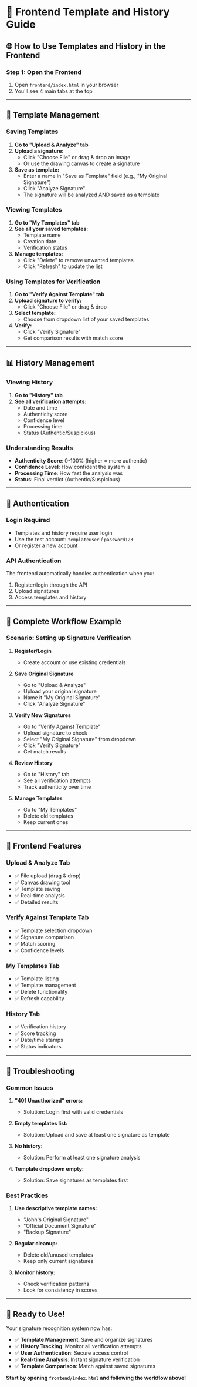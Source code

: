 # 🎯 Frontend Template and History Guide

## 🌐 **How to Use Templates and History in the Frontend**

### **Step 1: Open the Frontend**
1. Open `frontend/index.html` in your browser
2. You'll see 4 main tabs at the top

---

## 📁 **Template Management**

### **Saving Templates**

1. **Go to "Upload & Analyze" tab**
2. **Upload a signature:**
   - Click "Choose File" or drag & drop an image
   - Or use the drawing canvas to create a signature
3. **Save as template:**
   - Enter a name in "Save as Template" field (e.g., "My Original Signature")
   - Click "Analyze Signature"
   - The signature will be analyzed AND saved as a template

### **Viewing Templates**

1. **Go to "My Templates" tab**
2. **See all your saved templates:**
   - Template name
   - Creation date
   - Verification status
3. **Manage templates:**
   - Click "Delete" to remove unwanted templates
   - Click "Refresh" to update the list

### **Using Templates for Verification**

1. **Go to "Verify Against Template" tab**
2. **Upload signature to verify:**
   - Click "Choose File" or drag & drop
3. **Select template:**
   - Choose from dropdown list of your saved templates
4. **Verify:**
   - Click "Verify Signature"
   - Get comparison results with match score

---

## 📊 **History Management**

### **Viewing History**

1. **Go to "History" tab**
2. **See all verification attempts:**
   - Date and time
   - Authenticity score
   - Confidence level
   - Processing time
   - Status (Authentic/Suspicious)

### **Understanding Results**

- **Authenticity Score**: 0-100% (higher = more authentic)
- **Confidence Level**: How confident the system is
- **Processing Time**: How fast the analysis was
- **Status**: Final verdict (Authentic/Suspicious)

---

## 🔐 **Authentication**

### **Login Required**
- Templates and history require user login
- Use the test account: `templateuser` / `password123`
- Or register a new account

### **API Authentication**
The frontend automatically handles authentication when you:
1. Register/login through the API
2. Upload signatures
3. Access templates and history

---

## 🎯 **Complete Workflow Example**

### **Scenario: Setting up Signature Verification**

1. **Register/Login**
   - Create account or use existing credentials

2. **Save Original Signature**
   - Go to "Upload & Analyze"
   - Upload your original signature
   - Name it "My Original Signature"
   - Click "Analyze Signature"

3. **Verify New Signatures**
   - Go to "Verify Against Template"
   - Upload signature to check
   - Select "My Original Signature" from dropdown
   - Click "Verify Signature"
   - Get match results

4. **Review History**
   - Go to "History" tab
   - See all verification attempts
   - Track authenticity over time

5. **Manage Templates**
   - Go to "My Templates"
   - Delete old templates
   - Keep current ones

---

## 📱 **Frontend Features**

### **Upload & Analyze Tab**
- ✅ File upload (drag & drop)
- ✅ Canvas drawing tool
- ✅ Template saving
- ✅ Real-time analysis
- ✅ Detailed results

### **Verify Against Template Tab**
- ✅ Template selection dropdown
- ✅ Signature comparison
- ✅ Match scoring
- ✅ Confidence levels

### **My Templates Tab**
- ✅ Template listing
- ✅ Template management
- ✅ Delete functionality
- ✅ Refresh capability

### **History Tab**
- ✅ Verification history
- ✅ Score tracking
- ✅ Date/time stamps
- ✅ Status indicators

---

## 🔧 **Troubleshooting**

### **Common Issues**

1. **"401 Unauthorized" errors:**
   - Solution: Login first with valid credentials

2. **Empty templates list:**
   - Solution: Upload and save at least one signature as template

3. **No history:**
   - Solution: Perform at least one signature analysis

4. **Template dropdown empty:**
   - Solution: Save signatures as templates first

### **Best Practices**

1. **Use descriptive template names:**
   - "John's Original Signature"
   - "Official Document Signature"
   - "Backup Signature"

2. **Regular cleanup:**
   - Delete old/unused templates
   - Keep only current signatures

3. **Monitor history:**
   - Check verification patterns
   - Look for consistency in scores

---

## 🎉 **Ready to Use!**

Your signature recognition system now has:
- ✅ **Template Management**: Save and organize signatures
- ✅ **History Tracking**: Monitor all verification attempts
- ✅ **User Authentication**: Secure access control
- ✅ **Real-time Analysis**: Instant signature verification
- ✅ **Template Comparison**: Match against saved signatures

**Start by opening `frontend/index.html` and following the workflow above!**
